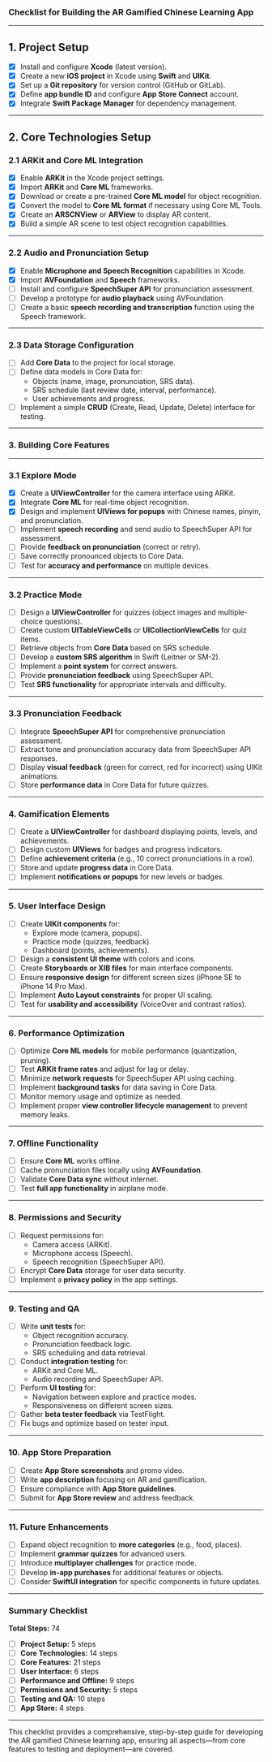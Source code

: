 ### **Checklist for Building the AR Gamified Chinese Learning App**

---

## **1. Project Setup**

- [x] Install and configure **Xcode** (latest version).  
- [x] Create a new **iOS project** in Xcode using **Swift** and **UIKit**.  
- [x] Set up a **Git repository** for version control (GitHub or GitLab).  
- [x] Define **app bundle ID** and configure **App Store Connect** account.  
- [x] Integrate **Swift Package Manager** for dependency management.  

---

## **2. Core Technologies Setup**

### **2.1 ARKit and Core ML Integration**

- [x] Enable **ARKit** in the Xcode project settings.  
- [x] Import **ARKit** and **Core ML** frameworks.  
- [x] Download or create a pre-trained **Core ML model** for object recognition.  
- [x] Convert the model to **Core ML format** if necessary using Core ML Tools.  
- [x] Create an **ARSCNView** or **ARView** to display AR content.  
- [x] Build a simple AR scene to test object recognition capabilities.  

---

### **2.2 Audio and Pronunciation Setup**

- [x] Enable **Microphone and Speech Recognition** capabilities in Xcode.  
- [x] Import **AVFoundation** and **Speech** frameworks.  
- [ ] Install and configure **SpeechSuper API** for pronunciation assessment.  
- [ ] Develop a prototype for **audio playback** using AVFoundation.  
- [ ] Create a basic **speech recording and transcription** function using the Speech framework.  

---

### **2.3 Data Storage Configuration**

- [ ] Add **Core Data** to the project for local storage.  
- [ ] Define data models in Core Data for:
  - Objects (name, image, pronunciation, SRS data).  
  - SRS schedule (last review date, interval, performance).  
  - User achievements and progress.  
- [ ] Implement a simple **CRUD** (Create, Read, Update, Delete) interface for testing.  

---

### **3. Building Core Features**

---

### **3.1 Explore Mode**

- [x] Create a **UIViewController** for the camera interface using ARKit.  
- [x] Integrate **Core ML** for real-time object recognition.  
- [x] Design and implement **UIViews for popups** with Chinese names, pinyin, and pronunciation.  
- [ ] Implement **speech recording** and send audio to SpeechSuper API for assessment.  
- [ ] Provide **feedback on pronunciation** (correct or retry).  
- [ ] Save correctly pronounced objects to Core Data.  
- [ ] Test for **accuracy and performance** on multiple devices.  

---

### **3.2 Practice Mode**

- [ ] Design a **UIViewController** for quizzes (object images and multiple-choice questions).  
- [ ] Create custom **UITableViewCells** or **UICollectionViewCells** for quiz items.
- [ ] Retrieve objects from **Core Data** based on SRS schedule.  
- [ ] Develop a **custom SRS algorithm** in Swift (Leitner or SM-2).  
- [ ] Implement a **point system** for correct answers.  
- [ ] Provide **pronunciation feedback** using SpeechSuper API.  
- [ ] Test **SRS functionality** for appropriate intervals and difficulty.  

---

### **3.3 Pronunciation Feedback**

- [ ] Integrate **SpeechSuper API** for comprehensive pronunciation assessment.  
- [ ] Extract tone and pronunciation accuracy data from SpeechSuper API responses.  
- [ ] Display **visual feedback** (green for correct, red for incorrect) using UIKit animations.  
- [ ] Store **performance data** in Core Data for future quizzes.  

---

### **4. Gamification Elements**

- [ ] Create a **UIViewController** for dashboard displaying points, levels, and achievements.  
- [ ] Design custom **UIViews** for badges and progress indicators.
- [ ] Define **achievement criteria** (e.g., 10 correct pronunciations in a row).  
- [ ] Store and update **progress data** in Core Data.  
- [ ] Implement **notifications or popups** for new levels or badges.  

---

### **5. User Interface Design**

- [ ] Create **UIKit components** for:
  - Explore mode (camera, popups).  
  - Practice mode (quizzes, feedback).  
  - Dashboard (points, achievements).  
- [ ] Design a **consistent UI theme** with colors and icons.  
- [ ] Create **Storyboards or XIB files** for main interface components.
- [ ] Ensure **responsive design** for different screen sizes (iPhone SE to iPhone 14 Pro Max).  
- [ ] Implement **Auto Layout constraints** for proper UI scaling.
- [ ] Test for **usability and accessibility** (VoiceOver and contrast ratios).  

---

### **6. Performance Optimization**

- [ ] Optimize **Core ML models** for mobile performance (quantization, pruning).  
- [ ] Test **ARKit frame rates** and adjust for lag or delay.  
- [ ] Minimize **network requests** for SpeechSuper API using caching.  
- [ ] Implement **background tasks** for data saving in Core Data.  
- [ ] Monitor memory usage and optimize as needed.  
- [ ] Implement proper **view controller lifecycle management** to prevent memory leaks.

---

### **7. Offline Functionality**

- [ ] Ensure **Core ML** works offline.  
- [ ] Cache pronunciation files locally using **AVFoundation**.  
- [ ] Validate **Core Data sync** without internet.  
- [ ] Test **full app functionality** in airplane mode.  

---

### **8. Permissions and Security**

- [ ] Request permissions for:
  - Camera access (ARKit).  
  - Microphone access (Speech).  
  - Speech recognition (SpeechSuper API).  
- [ ] Encrypt **Core Data** storage for user data security.  
- [ ] Implement a **privacy policy** in the app settings.  

---

### **9. Testing and QA**

- [ ] Write **unit tests** for:
  - Object recognition accuracy.  
  - Pronunciation feedback logic.  
  - SRS scheduling and data retrieval.  
- [ ] Conduct **integration testing** for:
  - ARKit and Core ML.  
  - Audio recording and SpeechSuper API.  
- [ ] Perform **UI testing** for:
  - Navigation between explore and practice modes.  
  - Responsiveness on different screen sizes.  
- [ ] Gather **beta tester feedback** via TestFlight.  
- [ ] Fix bugs and optimize based on tester input.  

---

### **10. App Store Preparation**

- [ ] Create **App Store screenshots** and promo video.  
- [ ] Write **app description** focusing on AR and gamification.  
- [ ] Ensure compliance with **App Store guidelines**.  
- [ ] Submit for **App Store review** and address feedback.  

---

### **11. Future Enhancements**

- [ ] Expand object recognition to **more categories** (e.g., food, places).  
- [ ] Implement **grammar quizzes** for advanced users.  
- [ ] Introduce **multiplayer challenges** for practice mode.  
- [ ] Develop **in-app purchases** for additional features or objects.  
- [ ] Consider **SwiftUI integration** for specific components in future updates.

---

### **Summary Checklist**

**Total Steps:** 74  
- [ ] **Project Setup:** 5 steps  
- [ ] **Core Technologies:** 14 steps  
- [ ] **Core Features:** 21 steps  
- [ ] **User Interface:** 6 steps  
- [ ] **Performance and Offline:** 9 steps  
- [ ] **Permissions and Security:** 5 steps  
- [ ] **Testing and QA:** 10 steps  
- [ ] **App Store:** 4 steps  

---

This checklist provides a comprehensive, step-by-step guide for developing the AR gamified Chinese learning app, ensuring all aspects—from core features to testing and deployment—are covered.